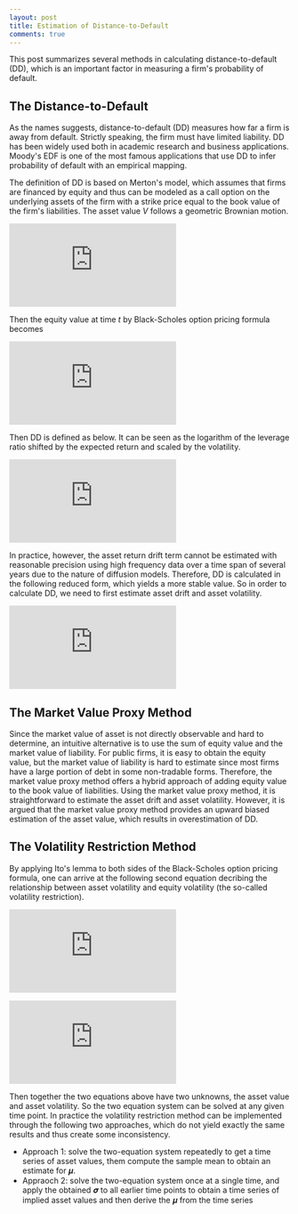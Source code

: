 ```yaml
---
layout: post
title: Estimation of Distance-to-Default
comments: true
---
```


This post summarizes several methods in calculating distance-to-default (DD), which is an important factor in measuring a firm's probability of default.

## The Distance-to-Default

As the names suggests, distance-to-default (DD) measures how far a firm is away from default. Strictly speaking, the firm must have limited liability. DD has been widely used both in academic research and business applications. Moody's EDF is one of the most famous applications that use DD to infer probability of default with an empirical mapping. 

The definition of DD is based on Merton's model, which assumes that firms are financed by equity and thus can be modeled as a call option on the underlying assets of the firm with a strike price equal to the book value of the firm's liabilities. The asset value *V* follows a geometric Brownian motion.

![equation](http://www.sciweavers.org/tex2img.php?eq=%20%5Cfrac%7BdV%7D%7BV%7D%20%3D%20%5Cmu%20dt%2B%20%20%5Csigma%20_%7BV%7D%20dz&bc=White&fc=Black&im=jpg&fs=12&ff=arev&edit=0)

Then the equity value at time *t* by Black-Scholes option pricing formula becomes

![equation](http://www.sciweavers.org/tex2img.php?eq=S%28%20V_%7Bt%7D%20%2C%20%5Csigma%20%29%3D%20V_%7Bt%7D%20N%28%20d_%7Bt%7D%20%29-%20e%5E%7B-r%28T-t%29%7DFN%28%20d_%7Bt%7D-%20%5Csigma%20%5Csqrt%7BT-t%7D%20%20%20%29%20&bc=White&fc=Black&im=jpg&fs=12&ff=arev&edit=0)

Then DD is defined as below. It can be seen as the logarithm of the leverage ratio shifted by the expected return and scaled by the volatility.

![equation](http://www.sciweavers.org/tex2img.php?eq=DD%20%3D%20%20%5Cfrac%7Bln%28%20%5Cfrac%7BV_%7Bt%7D%7D%7BF%7D%20%29%20%2B%20%28%20%5Cmu%20-%20%5Cfrac%7B%20%20%5Csigma%20%5E%7B2%7D%20%7D%7B2%7D%20%29%28T-t%29%7D%7B%5Csigma%20%5Csqrt%7BT-t%7D%7D%20&bc=White&fc=Black&im=jpg&fs=12&ff=arev&edit=0)

In practice, however, the asset return drift term cannot be estimated with reasonable precision using high frequency data over a time span of several years due to the nature of diffusion models. Therefore, DD is calculated in the following reduced form, which yields a more stable value. So in order to calculate DD, we need to first estimate asset drift and asset volatility.

![equation](http://www.sciweavers.org/tex2img.php?eq=%20DD%5E%7B%2A%7D%20%20%3D%20%20%5Cfrac%7Bln%28%20%5Cfrac%7BV_%7Bt%7D%7D%7BF%7D%20%29%20%7D%7B%5Csigma%20%5Csqrt%7BT-t%7D%7D%20&bc=White&fc=Black&im=jpg&fs=12&ff=arev&edit=0)


## The Market Value Proxy Method

Since the market value of asset is not directly observable and hard to determine, an intuitive alternative is to use the sum of equity value and the market value of liability. For public firms, it is easy to obtain the equity value, but the market value of liability is hard to estimate since most firms have a large portion of debt in some non-tradable forms. Therefore, the market value proxy method offers a hybrid approach of adding equity value to the book value of liabilities. Using the market value proxy method, it is straightforward to estimate the asset drift and asset volatility. However, it is argued that the market value proxy method provides an upward biased estimation of the asset value, which results in overestimation of DD. 


## The Volatility Restriction Method

By applying Ito's lemma to both sides of the Black-Scholes option pricing formula, one can arrive at the following second equation decribing the relationship between asset volatility and equity volatility (the so-called volatility restriction).

![equation](http://www.sciweavers.org/tex2img.php?eq=%20S_%7Bt%7D%20%3D%20S%28%20V_%7Bt%7D%3B%20%5Csigma%20%20%29&bc=White&fc=Black&im=jpg&fs=12&ff=arev&edit=0)

![equation](http://www.sciweavers.org/tex2img.php?eq=%20%20%5Csigma%20_%7B%20S_%7Bt%7D%20%7D%20%3D%20%5Csigma%20%20%5Cfrac%7B%20V_%7Bt%7D%20%7D%7BS%28%20V_%7Bt%7D%3B%20%5Csigma%20%20%29%7D%20N%28%20d_%7Bt%7D%20%29&bc=White&fc=Black&im=jpg&fs=12&ff=arev&edit=0)

Then together the two equations above have two unknowns, the asset value and asset volatility. So the two equation system can be solved at any given time point. In practice the volatility restriction method can be implemented through the following two approaches, which do not yield exactly the same results and thus create some inconsistency.

- Approach 1: solve the two-equation system repeatedly to get a time series of asset values, them compute the sample mean to obtain an estimate for 𝝁.
- Appraoch 2: solve the two-equation system once at a single time, and apply the obtained 𝝈 to all earlier time points to obtain a time series of implied asset values and then derive the 𝝁 from the time series


